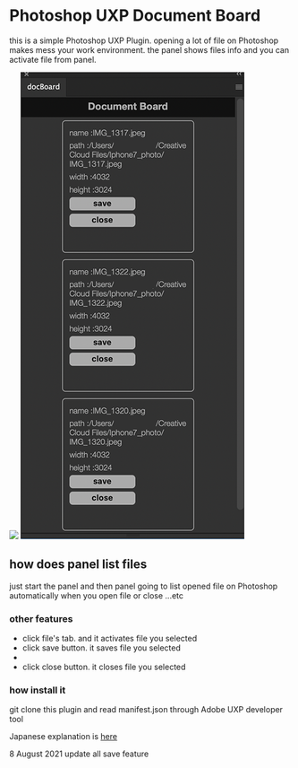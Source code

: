 <h1>Photoshop UXP Document Board</h1>

<p>
    this is a simple Photoshop UXP Plugin.
    opening a lot of file on Photoshop makes mess your work environment.
    the panel shows files info and you can activate file from panel.
</p>

<img src="./readmeImg/docBoard.gif">

<img src="./readmeImg/docBoardPanel.png">

<h2>how does panel list files</h2>
<p>
    just start the panel and then panel going to list opened file on Photoshop automatically
    when you open file or close ...etc
</p>

<h3>other features</h3>

<ul>
    <li>click file's tab. and it activates file you selected</li>
    <li>click save button. it saves file you selected<li>
    <li>click close button. it closes file you selected</li>
</ul>

<h3>how install it</h3>
<p>git clone this plugin and read manifest.json through Adobe UXP developer tool</p>

<p>
    Japanese explanation is <a href="https://kawano-shuji.com/justdiary/2021/07/01/photoshop-uxpplugin-documentboard/"> here</a>
</p>

<p>8 August 2021 update all save feature</p>